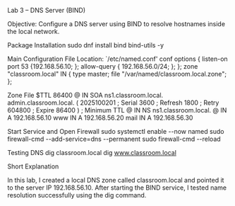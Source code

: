 Lab 3 – DNS Server (BIND)

Objective: Configure a DNS server using BIND to resolve hostnames inside the local network.

Package Installation
sudo dnf install bind bind-utils -y

Main Configuration File
Location: `/etc/named.conf'
conf
options { 
    listen-on port 53 {192.168.56.10; };
    allow-query { 192.168.56.0/24; };
};
zone "classroom.local" IN {
    type master;
    file "/var/named/classroom.local.zone";
};

Zone File
$TTL 86400
@   IN  SOA ns1.classroom.local. admin.classroom.local. (
        2025100201 ; Serial
        3600       ; Refresh
        1800       ; Retry
        604800     ; Expire
        86400 )    ; Minimum TTL
@    IN  NS   ns1.classroom.local.
@    IN  A    192.168.56.10
www  IN  A    192.168.56.20
mail IN  A    192.168.56.30

Start Service and Open Firewall
sudo systemctl enable --now named
sudo firewall-cmd --add-service=dns --permanent
sudo firewall-cmd --reload

Testing DNS
dig classroom.local
dig www.classroom.local

Short Explanation

In this lab, I created a local DNS zone called classroom.local and pointed it to the server IP 192.168.56.10. After starting the BIND service, I tested name resolution successfully using the dig command.
